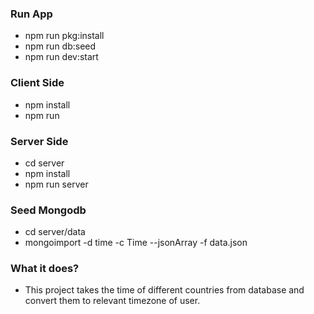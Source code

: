 ### Run App
- npm run pkg:install
- npm run db:seed
- npm run dev:start

### Client Side
- npm install
- npm run

### Server Side
- cd server
- npm install
- npm run server

### Seed Mongodb
- cd server/data
- mongoimport -d time -c Time --jsonArray -f data.json

### What it does?
- This project takes the time of different countries from database and convert them to relevant timezone of user.
